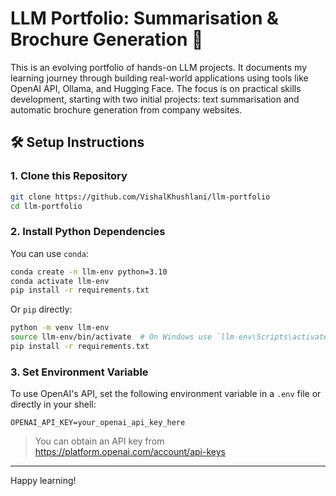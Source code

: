 # LLM Portfolio: Summarisation & Brochure Generation 🚀

This is an evolving portfolio of hands-on LLM projects. It documents my learning journey through building real-world applications using tools like OpenAI API, Ollama, and Hugging Face. The focus is on practical skills development, starting with two initial projects: text summarisation and automatic brochure generation from company websites.

## 🛠️ Setup Instructions

### 1. Clone this Repository
```bash
git clone https://github.com/VishalKhushlani/llm-portfolio
cd llm-portfolio
```

### 2. Install Python Dependencies

You can use `conda`:
```bash
conda create -n llm-env python=3.10
conda activate llm-env
pip install -r requirements.txt
```

Or `pip` directly:
```bash
python -m venv llm-env
source llm-env/bin/activate  # On Windows use `llm-env\Scripts\activate`
pip install -r requirements.txt
```

### 3. Set Environment Variable

To use OpenAI's API, set the following environment variable in a `.env` file or directly in your shell:

```
OPENAI_API_KEY=your_openai_api_key_here
```

> You can obtain an API key from https://platform.openai.com/account/api-keys

---

Happy learning!